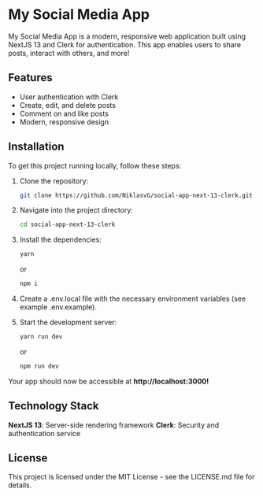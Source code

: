 # My Social Media App

My Social Media App is a modern, responsive web application built using NextJS 13 and Clerk for authentication. This app enables users to share posts, interact with others, and more!

## Features

- User authentication with Clerk
- Create, edit, and delete posts
- Comment on and like posts
- Modern, responsive design

## Installation

To get this project running locally, follow these steps:

1. Clone the repository:

   ```bash
   git clone https://github.com/NiklasvG/social-app-next-13-clerk.git
   ```

2. Navigate into the project directory:

   ```bash
   cd social-app-next-13-clerk
   ```

3. Install the dependencies:

   ```bash
   yarn
   ```
   or
   ```bash
   npm i
   ```

4. Create a .env.local file with the necessary environment variables (see example .env.example).
   
6. Start the development server:
   
   ```bash
   yarn run dev
   ```
      or
   ```bash
   npm run dev
   ```

Your app should now be accessible at **http://localhost:3000!**

## Technology Stack
**NextJS 13**: Server-side rendering framework
**Clerk**: Security and authentication service

## License
This project is licensed under the MIT License - see the LICENSE.md file for details.
   
